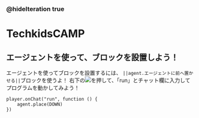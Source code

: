 ### @hideIteration true

# TechkidsCAMP

## エージェントを使って、ブロックを設置しよう！

エージェントを使ってブロックを設置するには、
``||agent.エージェントに前へ置かせる||``ブロックを使うよ！
右下の![](https://raw.githubusercontent.com/camp-minecraft/TechkidsCampTutorial/master/images/playbutton.png)を押して、「run」とチャット欄に入力してプログラムを動かしてみよう！

```template
player.onChat("run", function () {
    agent.place(DOWN)
})

```